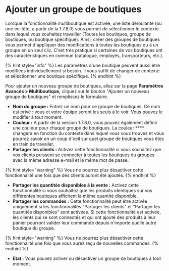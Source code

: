 # Ajouter un groupe de boutiques

Lorsque la fonctionnalité multiboutique est activée, une liste déroulante (ou une en-tête, à partir de la 1.7.8.0) vous permet de sélectionner le contexte dans lequel vous souhaitez travailler (Toutes les boutiques, groupe de boutiques, ou boutique spécifique). Ainsi, créer des groupes de boutiques vous permet d'appliquer des modifications à toutes les boutiques ou à un groupe en un seul clic. C'est très pratique si certaines de vos boutiques ont des caractéristiques en commun (catalogue, employés, transporteurs, etc.).&#x20;

{% hint style="info" %}
Les paramètres d'une boutique peuvent aussi être modifiées individuellement si besoin. Il vous suffit de changer de contexte et sélectionner une boutique spécifique.&#x20;
{% endhint %}

Pour ajouter un nouveau groupe de boutiques, allez sur la page **Paramètres Avancés > Multiboutique,** cliquez sur le bouton "Ajouter un nouveau groupe de boutiques" et remplissez le formulaire.&#x20;

* **Nom du groupe :** Entrez un nom pour ce groupe de boutiques. Ce nom est privé : vous et votre équipe seront les seuls à le voir. Vous pouvez le modifier à tout moment.&#x20;
* **Couleur :** A partir de la version 1.7.8.0, vous pouvez également définir une couleur pour chaque groupe de boutiques. La couleur **** changera en fonction du contexte dans lequel vous vous trouvez et vous pourrez savoir en un coup d'oeil sur quel groupe de boutiques vous êtes en train de travailer.
* **Partager les clients :** Activez cette fonctionnalité si vous souhaitez que vos clients puissent se connecter à toutes les boutiques du groupes avec la même adresse e-mail et le même mot de passe.&#x20;

{% hint style="warning" %}
Vous ne pourrez plus désactiver cette fonctionnalité une fois que des clients auront été ajoutés.&#x20;
{% endhint %}

* **Partager les quantités disponibles à la vente :** Activez cette fonctionnalité si vous souhaitez que les produits identiques sur vos différentes boutiques affichent la même quantité disponible.
* **Partager les commandes :** Cette fonctionnalité peut être activée uniquement si les fonctionnalités "Partager les clients" et "Partager les quantités disponibles" sont activées. Si cette fonctionnalité est activée, les clients qui se sont connectés et qui ont ajouté des produits à leur panier pourront valider leur commande depuis n'importe quelle autre boutique du groupe.

{% hint style="warning" %}
Vous ne pourrez plus désactiver cette fonctionnalité une fois que vous aurez reçu de nouvelles commandes.
{% endhint %}

* **Etat :** Vous pouvez activer ou désactiver un groupe de boutiques à tout moment.&#x20;
